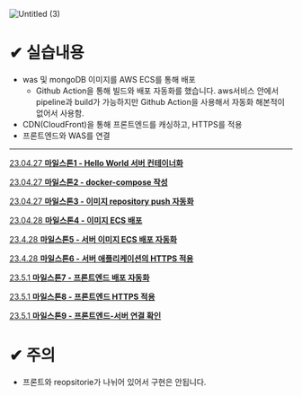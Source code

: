 ![Untitled (3)](https://user-images.githubusercontent.com/126463472/235673251-b4d32310-c55c-44d2-93f9-b0ac3718d91e.png)


# ✔ 실습내용
- was 및 mongoDB 이미지를 AWS ECS를 통해 배포
  - Github Action을 통해 빌드와 배포 자동화를 했습니다.
    aws서비스 안에서 pipeline과 build가 가능하지만 Github Action을 사용해서 자동화 해본적이 없어서 사용함.
- CDN(CloudFront)을 통해 프론트엔드를 캐싱하고, HTTPS를 적용
- 프론트엔드와 WAS를 연결
---

[23.04.27 **마일스톤1 - Hello World 서버 컨테이너화**](https://www.notion.so/23-04-27-1-Hello-World-04217dd2e48f4a52baa565ffc22f3bfa)

[23.04.27 **마일스톤2 - docker-compose 작성**](https://www.notion.so/23-04-27-2-docker-compose-556bcf478ef94804957a3fdeb42d5efb)

[23.04.27 **마일스톤3 - 이미지 repository push 자동화**](https://www.notion.so/23-04-27-3-repository-push-7f7f94f1b22a4f919611ca9d93426000)

[23.04.28 **마일스톤4 - 이미지 ECS 배포**](https://www.notion.so/23-04-28-4-ECS-73d65f006ace486a9d8735e21ae6e823)

[23.4.28 **마일스톤5 - 서버 이미지 ECS 배포 자동화**](https://www.notion.so/23-4-28-5-ECS-a8e81230002046ac9da1e6851e75ad1d)

[23.4.28 **마일스톤6 - 서버 애플리케이션의 HTTPS 적용**](https://www.notion.so/23-4-28-6-HTTPS-fb783f2db92c408aa195e7afcb1d2c69)

[23.5.1 **마일스톤7 - 프론트엔드 배포 자동화**](https://www.notion.so/23-5-1-7-c7e724b70fb44d13817428764e8066dd)

[23.5.1 **마일스톤8 - 프론트엔드 HTTPS 적용**](https://www.notion.so/23-5-1-8-HTTPS-950e8462b6d34b8094b0e2ac3f816f1d)

[23.5.1 **마일스톤9 - 프론트엔드-서버 연결 확인**](https://www.notion.so/23-5-1-9-a5b892755a7849e79795665bc22b215c)

# ✔ 주의
- 프론트와 reopsitorie가 나뉘어 있어서 구현은 안됩니다.
